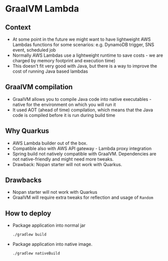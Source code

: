 # GraalVM Lambda

## Context
- At some point in the future we might want to have lightweight AWS Lambdas functions for some scenarios: e.g. DynamoDB trigger, SNS event, scheduled job
- Normally AWS Lambdas use a lightweight runtime to save costs - we are charged by memory footprint and execution time)
- This doesn't fit very good with Java, but there is a way to improve the cost of running Java based lambdas

## GraalVM compilation
- GraalVM allows you to compile Java code into native executables - native for the environment on which you will run it
- It used AOT (ahead of time) compilation, which means that the Java code is compiled before it is run during build time

## Why Quarkus
- AWS Lambda builder out of the box.
- Compatible also with AWS API gateway - Lambda proxy integration
- Spring build not natively compatible with GraalVM. Dependencies are not native-friendly and might need more tweaks.
- Drawback: Nopan starter will not work with Quarkus.

## Drawbacks
- Nopan starter will not work with Quarkus
- GraalVM will require extra tweaks for reflection and usage of `Random`

## How to deploy
- Package application into normal jar
    ```bash
    ./gradlew build
    ```
- Package application into native image.
    ```bash
    ./gradlew nativeBuild
    ```